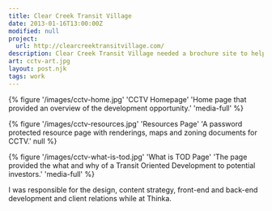 ```yaml
---
title: Clear Creek Transit Village
date: 2013-01-16T13:00:00Z
modified: null
project:
  url: http://clearcreektransitvillage.com/
description: Clear Creek Transit Village needed a brochure site to help attract investors and provide resources for the CCTV development team.
art: cctv-art.jpg
layout: post.njk
tags: work
---
```


{% figure '/images/cctv-home.jpg' 'CCTV Homepage' 'Home page that provided an overview of the development opportunity.' 'media-full' %}

{% figure '/images/cctv-resources.jpg' 'Resources Page' 'A password protected resource page with renderings, maps and zoning documents for CCTV.' null %}

{% figure '/images/cctv-what-is-tod.jpg' 'What is TOD Page' 'The page provided the what and why of a Transit Oriented Development to potential investors.' 'media-full' %}

I was responsible for the design, content strategy, front-end and back-end development and client relations while at Thinka.
